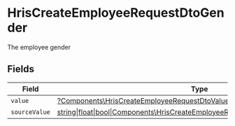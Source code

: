 # HrisCreateEmployeeRequestDtoGender

The employee gender


## Fields

| Field                                                                                                                                                  | Type                                                                                                                                                   | Required                                                                                                                                               | Description                                                                                                                                            |
| ------------------------------------------------------------------------------------------------------------------------------------------------------ | ------------------------------------------------------------------------------------------------------------------------------------------------------ | ------------------------------------------------------------------------------------------------------------------------------------------------------ | ------------------------------------------------------------------------------------------------------------------------------------------------------ |
| `value`                                                                                                                                                | [?Components\HrisCreateEmployeeRequestDtoValue](../../Models/Components/HrisCreateEmployeeRequestDtoValue.md)                                          | :heavy_minus_sign:                                                                                                                                     | N/A                                                                                                                                                    |
| `sourceValue`                                                                                                                                          | [string\|float\|bool\|Components\HrisCreateEmployeeRequestDtoSourceValue4\|array\|null](../../Models/Components/HrisCreateEmployeeRequestDtoSourceValue.md) | :heavy_minus_sign:                                                                                                                                     | N/A                                                                                                                                                    |